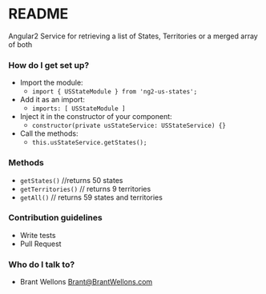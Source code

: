 # README

Angular2 Service for retrieving a list of States, Territories or a merged array of both

### How do I get set up?

- Import the module:
	- `import { USStateModule } from 'ng2-us-states';`
- Add it as an import:
	- `imports: [ USStateModule ]`
- Inject it in the constructor of your component:
	- `constructor(private usStateService: USStateService) {}`
- Call the methods:
	- `this.usStateService.getStates();`

### Methods

- `getStates()` //returns 50 states
- `getTerritories()` // returns 9 territories
- `getAll()` // returns 59 states and territories

### Contribution guidelines

- Write tests
- Pull Request

### Who do I talk to?

- Brant Wellons <Brant@BrantWellons.com>